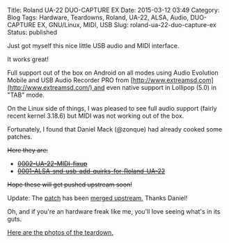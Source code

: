 Title: Roland UA-22 DUO-CAPTURE EX
Date: 2015-03-12 03:49
Category: Blog
Tags: Hardware, Teardowns, Roland, UA-22, ALSA, Audio, DUO-CAPTURE EX, GNU/Linux, MIDI, USB
Slug: roland-ua-22-duo-capture-ex
Status: published

Just got myself this nice little USB audio and MIDI interface.

It works great!

Full support out of the box on Android on all modes using Audio
Evolution Mobile and USB Audio Recorder PRO from
[http://www.extreamsd.com](http://www.extreamsd.com/) and even native
support in Lollipop (5.0) in "TAB" mode.

On the Linux side of things, I was pleased to see full audio support
(fairly recent kernel 3.18.6) but MIDI was not working out of the box.  
  
Fortunately, I found that Daniel Mack (@zonque) had already cooked some
patches.  
  
~~Here they are:~~

- ~~[0002-UA-22-MIDI-fixup](files/0002-UA-22-MIDI-fixup.patch)~~
- ~~[0001-ALSA-snd-usb-add-quirks-for-Roland-UA-22](files/0001-ALSA-snd-usb-add-quirks-for-Roland-UA-22.patch)~~

~~Hope these will get pushed upstream soon!~~

Update:
The [patch](http://permalink.gmane.org/gmane.linux.alsa.devel/135432)
has been [merged
upstream.](http://permalink.gmane.org/gmane.linux.alsa.devel/135436) Thanks
Daniel!

Oh, and if you're an hardware freak like me, you'll love seeing what's
in its guts.  
  
[Here are the photos of the
teardown.](https://plus.google.com/photos/103261928464197839037/albums/6125160886026017681)
